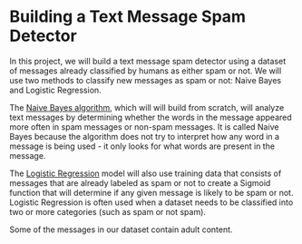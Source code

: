 # Building a Text Message Spam Detector

In this project, we will build a text message spam detector using a dataset of messages already classified by humans as either spam or not. We will use two methods to classify new messages as spam or not: Naive Bayes and Logistic Regression. 

The [Naive Bayes algorithm](https://towardsdatascience.com/naive-bayes-classifier-81d512f50a7c), which will will build from scratch, will analyze text messages by determining whether the words in the message appeared more often in spam messages or non-spam messages. It is called Naive Bayes because the algorithm does not try to interpret how any word in a message is being used - it only looks for what words are present in the message.

The [Logistic Regression](https://towardsdatascience.com/logistic-regression-detailed-overview-46c4da4303bc) model will also use training data that consists of messages that are already labeled as spam or not to create a Sigmoid function that will determine if any given message is likely to be spam or not. Logistic Regression is often used when a dataset needs to be classified into two or more categories (such as spam or not spam).

Some of the messages in our dataset contain adult content.
